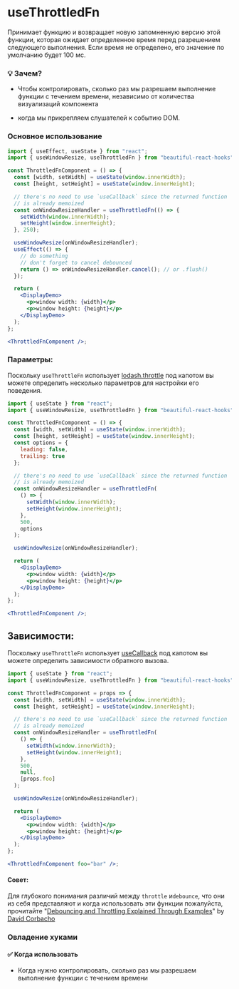 # useThrottledFn

Принимает функцию и возвращает новую запомненную версию этой функции, которая ожидает определенное время
перед разрешением следующего выполнения.
Если время не определено, его значение по умолчанию будет 100 мс.

### 💡 Зачем?

- Чтобы контролировать, сколько раз мы разрешаем выполнение функции с течением времени, независимо от количества визуализаций компонента

- когда мы прикрепляем слушателей к событию DOM.

### Основное использование

```jsx harmony
import { useEffect, useState } from "react";
import { useWindowResize, useThrottledFn } from "beautiful-react-hooks";

const ThrottledFnComponent = () => {
  const [width, setWidth] = useState(window.innerWidth);
  const [height, setHeight] = useState(window.innerHeight);

  // there's no need to use `useCallback` since the returned function
  // is already memoized
  const onWindowResizeHandler = useThrottledFn(() => {
    setWidth(window.innerWidth);
    setHeight(window.innerHeight);
  }, 250);

  useWindowResize(onWindowResizeHandler);
  useEffect(() => {
    // do something
    // don't forget to cancel debounced
    return () => onWindowResizeHandler.cancel(); // or .flush()
  });

  return (
    <DisplayDemo>
      <p>window width: {width}</p>
      <p>window height: {height}</p>
    </DisplayDemo>
  );
};

<ThrottledFnComponent />;
```

### Параметры:

Поскольку `useThrottleFn` использует [lodash.throttle](https://www.npmjs.com/package/lodash.throttle)
под капотом вы можете определить несколько параметров для настройки его поведения.

```jsx harmony
import { useState } from "react";
import { useWindowResize, useThrottledFn } from "beautiful-react-hooks";

const ThrottledFnComponent = () => {
  const [width, setWidth] = useState(window.innerWidth);
  const [height, setHeight] = useState(window.innerHeight);
  const options = {
    leading: false,
    trailing: true
  };

  // there's no need to use `useCallback` since the returned function
  // is already memoized
  const onWindowResizeHandler = useThrottledFn(
    () => {
      setWidth(window.innerWidth);
      setHeight(window.innerHeight);
    },
    500,
    options
  );

  useWindowResize(onWindowResizeHandler);

  return (
    <DisplayDemo>
      <p>window width: {width}</p>
      <p>window height: {height}</p>
    </DisplayDemo>
  );
};

<ThrottledFnComponent />;
```

## Зависимости:

Поскольку `useThrottleFn` использует [useCallback](https://reactjs.org/docs/hooks-reference.html#usecallback)
под капотом вы можете определить зависимости обратного вызова.

```jsx harmony
import { useState } from "react";
import { useWindowResize, useThrottledFn } from "beautiful-react-hooks";

const ThrottledFnComponent = props => {
  const [width, setWidth] = useState(window.innerWidth);
  const [height, setHeight] = useState(window.innerHeight);

  // there's no need to use `useCallback` since the returned function
  // is already memoized
  const onWindowResizeHandler = useThrottledFn(
    () => {
      setWidth(window.innerWidth);
      setHeight(window.innerHeight);
    },
    500,
    null,
    [props.foo]
  );

  useWindowResize(onWindowResizeHandler);

  return (
    <DisplayDemo>
      <p>window width: {width}</p>
      <p>window height: {height}</p>
    </DisplayDemo>
  );
};

<ThrottledFnComponent foo="bar" />;
```

#### Совет:

Для глубокого понимания различий между `throttle` и`debounce`, что они из себя представляют и когда использовать эти функции
пожалуйста, прочитайте "[Debouncing and Throttling Explained Through Examples](https://css-tricks.com/debouncing-throttling-explained-examples/)"
by [David Corbacho](https://twitter.com/dcorbacho)

### Овладение хуками

#### ✅ Когда использовать

- Когда нужно контролировать, сколько раз мы разрешаем выполнение функции с течением времени
